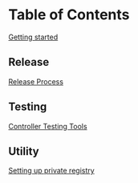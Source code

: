 # Table of Contents

[Getting started](getting-started.md)

## Release

[Release Process](release-process.md)

## Testing

[Controller Testing Tools](controller-testing.md)

## Utility

[Setting up private registry](private-registry.md)
